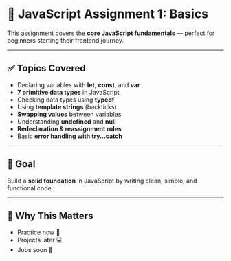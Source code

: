 # 🧠 JavaScript Assignment 1: Basics

This assignment covers the **core JavaScript fundamentals** — perfect for beginners starting their frontend journey.

---

## ✅ Topics Covered
- Declaring variables with **let**, **const**, and **var**
- **7 primitive data types** in JavaScript
- Checking data types using **typeof**
- Using **template strings** (backticks)
- **Swapping values** between variables
- Understanding **undefined** and **null**
- **Redeclaration & reassignment rules**
- Basic **error handling with try...catch**

---

## 🎯 Goal
Build a **solid foundation** in JavaScript by writing clean, simple, and functional code.

---

## 🚀 Why This Matters
- Practice now 📝  
- Projects later 💻  
- Jobs soon 💼

